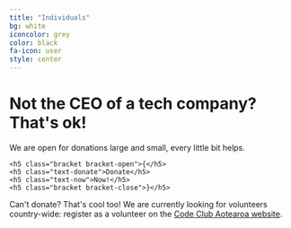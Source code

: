 ```yaml
---
title: "Individuals"
bg: white
iconcolor: grey
color: black
fa-icon: user
style: center
---
```


# Not the CEO of a tech company? That's ok!

We are open for donations large and small, every little bit helps.

<div class="donate">
	<span class="fa-stack">
		<i class="fa fa-circle"></i>
	</span>

	<h5 class="bracket bracket-open">{</h5>
	<h5 class="text-donate">Donate</h5>
	<h5 class="text-now">Now!</h5>
	<h5 class="bracket bracket-close">}</h5>

</div>
<div class="donate-wrapper"></div>

Can't donate? That's cool too! We are currently looking for volunteers country-wide: register as a volunteer on the [Code Club Aotearoa website](http://www.codeclub.nz/start-a-club/volunteers/form/).

